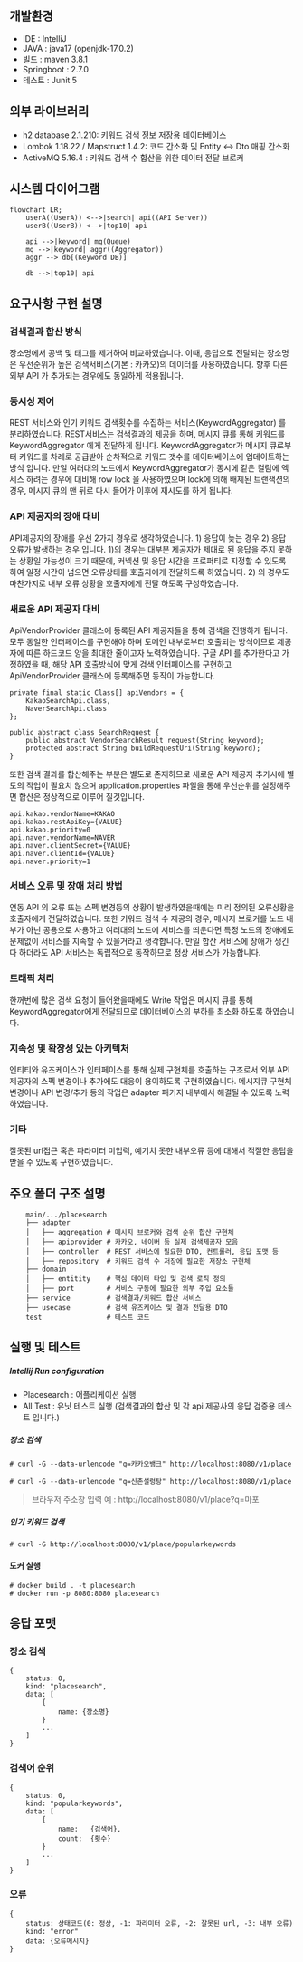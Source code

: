 ## 개발환경

-   IDE : IntelliJ
-   JAVA : java17 (openjdk-17.0.2)
-   빌드 : maven 3.8.1
-   Springboot : 2.7.0
-   테스트 : Junit 5

## 외부 라이브러리

-   h2 database 2.1.210: 키워드 검색 정보 저장용 데이터베이스
-   Lombok 1.18.22 / Mapstruct 1.4.2: 코드 간소화 및 Entity <-> Dto 매핑 간소화
-   ActiveMQ 5.16.4 : 키워드 검색 수 합산을 위한 데이터 전달 브로커


## 시스템 다이어그램
```mermaid
flowchart LR;
    userA((UserA)) <-->|search| api((API Server)) 
    userB((UserB)) <-->|top10| api

    api -->|keyword| mq(Queue)
    mq -->|keyword| aggr((Aggregator))
    aggr --> db[(Keyword DB)]
    
    db -->|top10| api

```




## 요구사항 구현 설명
### 검색결과 합산 방식
 장소명에서 공백 및 태그를 제거하여 비교하였습니다. 이때, 응답으로 전달되는 장소명은 우선순위가 높은 검색서비스(기본 : 카카오)의 데이터를 사용하였습니다. 향후 다른 외부 API 가 추가되는 경우에도 동일하게 적용됩니다. 

### 동시성 제어
 REST 서비스와 인기 키워드 검색횟수를 수집하는 서비스(KeywordAggregator) 를 분리하였습니다. REST서비스는 검색결과의 제공을 하며, 메시지 큐를 통해 키워드를 KeywordAggregator 에게 전달하게 됩니다. KeywordAggregator가 메시지 큐로부터 키워드를 차례로 공급받아 순차적으로 키워드 갯수를 데이터베이스에 업데이트하는 방식 입니다. 만일 여러대의 노드에서 KeywordAggregator가 동시에 같은 컬럼에 엑세스 하려는 경우에 대비해 row lock 을 사용하였으며 lock에 의해 배제된 트랜잭션의 경우, 메시지 큐의 맨 뒤로 다시 들어가 이후에 재시도를 하게 됩니다.
 
### API 제공자의 장애 대비
 API제공자의 장애를 우선 2가지 경우로 생각하였습니다. 1) 응답이 늦는 경우 2) 응답 오류가 발생하는 경우 입니다. 1)의 경우는 대부분 제공자가 제대로 된 응답을 주지 못하는 상황일 가능성이 크기 때문에, 커넥션 및 응답 시간을 프로퍼티로 지정할 수 있도록 하여 일정 시간이 넘으면 오류상태를 호출자에게 전달하도록 하였습니다. 2) 의 경우도 마찬가지로 내부 오류 상황을 호출자에게 전달 하도록 구성하였습니다.

### 새로운 API 제공자 대비
 ApiVendorProvider 클래스에 등록된 API 제공자들을 통해 검색을 진행하게 됩니다. 모두 동일한 인터페이스를 구현해야 하며 도메인 내부로부터 호출되는 방식이므로 제공자에 따른 하드코드 양을 최대한 줄이고자 노력하였습니다. 구글 API 를 추가한다고 가정하였을 때, 해당 API 호출방식에 맞게 검색 인터페이스를 구현하고 ApiVendorProvider 클래스에 등록해주면 동작이 가능합니다.
 
```
private final static Class[] apiVendors = {  
    KakaoSearchApi.class,  
    NaverSearchApi.class  
};

public abstract class SearchRequest {  
    public abstract VendorSearchResult request(String keyword);  
    protected abstract String buildRequestUri(String keyword);  
}
```
또한 검색 결과를 합산해주는 부분은 별도로 존재하므로 새로운 API 제공자 추가시에 별도의 작업이 필요치 않으며 application.properties 파일을 통해 우선순위를 설정해주면 합산은 정상적으로 이루어 질것입니다.
```	
api.kakao.vendorName=KAKAO  
api.kakao.restApiKey={VALUE}  
api.kakao.priority=0  
api.naver.vendorName=NAVER  
api.naver.clientSecret={VALUE}  
api.naver.clientId={VALUE}  
api.naver.priority=1
```
### 서비스 오류 및 장애 처리 방법
 연동 API 의 오류 또는 스펙 변경등의 상황이 발생하였을때에는 미리 정의된 오류상황을 호출자에게 전달하였습니다. 또한 키워드 검색 수 제공의 경우, 메시지 브로커를 노드 내부가 아닌 공용으로 사용하고 여러대의 노드에 서비스를 띄운다면 특정 노드의 장애에도 문제없이 서비스를 지속할 수 있을거라고 생각합니다. 만일 합산 서비스에 장애가 생긴다 하더라도 API 서비스는 독립적으로 동작하므로 정상 서비스가 가능합니다.

### 트래픽 처리
 한꺼번에 많은 검색 요청이 들어왔을때에도 Write 작업은 메시지 큐를 통해 KeywordAggregator에게 전달되므로 데이터베이스의 부하를 최소화 하도록 하였습니다.
### 지속성 및 확장성 있는 아키텍처
 엔티티와 유즈케이스가 인터페이스를 통해 실제 구현체를 호출하는 구조로서 외부 API 제공자의 스펙 변경이나 추가에도 대응이 용이하도록 구현하였습니다. 메시지큐 구현체 변경이나 API 변경/추가 등의 작업은 adapter 패키지 내부에서 해결될 수 있도록 노력하였습니다.

### 기타
 잘못된 url접근 혹은 파라미터 미입력, 예기치 못한 내부오류 등에 대해서 적절한 응답을 받을 수 있도록 구현하였습니다.

## 주요 폴더 구조 설명

```
    main/.../placesearch
    ├── adapter
	│   ├── aggregation # 메시지 브로커와 검색 순위 합산 구현체
	│   ├── apiprovider # 카카오, 네이버 등 실제 검색제공자 모음
	│   ├── controller  # REST 서비스에 필요한 DTO, 컨트롤러, 응답 포맷 등
	│   ├── repository  # 키워드 검색 수 저장에 필요한 저장소 구현체
    ├── domain
    │   ├── entitity    # 핵심 데이터 타입 및 검색 로직 정의
    │   ├── port        # 서비스 구동에 필요한 외부 주입 요소들
    ├── service         # 검색결과/키워드 합산 서비스
    ├── usecase         # 검색 유즈케이스 및 결과 전달용 DTO
    test                # 테스트 코드
```

## 실행 및 테스트
##### Intellij Run configuration
* Placesearch : 어플리케이션 실행
* All Test : 유닛 테스트 실행 (검색결과의 합산 및 각 api 제공사의 응답 검증용 테스트 입니다.)


##### 장소 검색

```
# curl -G --data-urlencode "q=카카오뱅크" http://localhost:8080/v1/place
```

```
# curl -G --data-urlencode "q=신촌설렁탕" http://localhost:8080/v1/place
```

> 브라우저 주소창 입력 예 : http://localhost:8080/v1/place?q=마포

##### 인기 키워드 검색

```
# curl -G http://localhost:8080/v1/place/popularkeywords
```


#### 도커 실행
```
# docker build . -t placesearch
# docker run -p 8080:8080 placesearch
```
## 응답 포맷
### 장소 검색
```
{
	status: 0,
	kind: "placesearch",
	data: [
		{
			name: {장소명}
		}
		...
	]
}
```
### 검색어 순위
```
{
	status: 0,
	kind: "popularkeywords",
	data: [
		{
			name:	{검색어},
			count:	{횟수}
		}
		...
	]
}
```
### 오류
```
{
    status: 상태코드(0: 정상, -1: 파라미터 오류, -2: 잘못된 url, -3: 내부 오류)
    kind: "error"
    data: {오류메시지}
}
```
